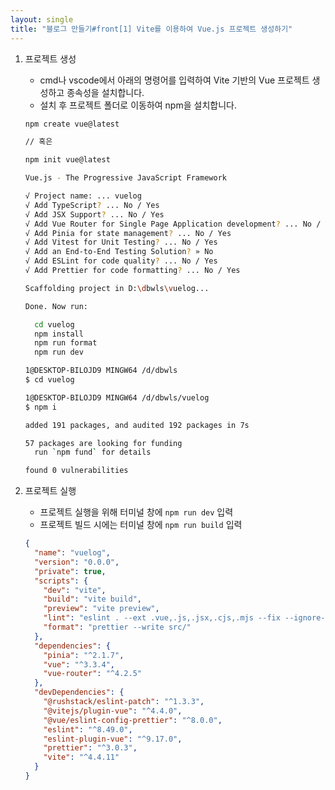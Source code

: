 ```yaml
---
layout: single
title: "블로그 만들기#front[1] Vite를 이용하여 Vue.js 프로젝트 생성하기"
---
```


1. 프로젝트 생성
    - cmd나 vscode에서 아래의 명령어를 입력하여  Vite 기반의 Vue 프로젝트 생성하고 종속성을 설치합니다.
    - 설치 후 프로젝트 폴더로 이동하여 npm을 설치합니다.
    
    ```bash
    npm create vue@latest
    
    // 혹은
    
    npm init vue@latest
    ```
    
    ```bash
    Vue.js - The Progressive JavaScript Framework
    
    √ Project name: ... vuelog
    √ Add TypeScript? ... No / Yes
    √ Add JSX Support? ... No / Yes
    √ Add Vue Router for Single Page Application development? ... No / Yes
    √ Add Pinia for state management? ... No / Yes
    √ Add Vitest for Unit Testing? ... No / Yes
    √ Add an End-to-End Testing Solution? » No
    √ Add ESLint for code quality? ... No / Yes
    √ Add Prettier for code formatting? ... No / Yes
    
    Scaffolding project in D:\dbwls\vuelog...
    
    Done. Now run:
    
      cd vuelog
      npm install
      npm run format
      npm run dev
    ```
    
    ```bash
    1@DESKTOP-BILOJD9 MINGW64 /d/dbwls
    $ cd vuelog
    
    1@DESKTOP-BILOJD9 MINGW64 /d/dbwls/vuelog
    $ npm i
    
    added 191 packages, and audited 192 packages in 7s
    
    57 packages are looking for funding
      run `npm fund` for details
    
    found 0 vulnerabilities
    ```
    
2. 프로젝트 실행
    - 프로젝트 실행을 위해 터미널 창에 `npm run dev` 입력
    - 프로젝트 빌드 시에는 터미널 창에 `npm run build` 입력
    
    ```json
    {
      "name": "vuelog",
      "version": "0.0.0",
      "private": true,
      "scripts": {
        "dev": "vite",
        "build": "vite build",
        "preview": "vite preview",
        "lint": "eslint . --ext .vue,.js,.jsx,.cjs,.mjs --fix --ignore-path .gitignore",
        "format": "prettier --write src/"
      },
      "dependencies": {
        "pinia": "^2.1.7",
        "vue": "^3.3.4",
        "vue-router": "^4.2.5"
      },
      "devDependencies": {
        "@rushstack/eslint-patch": "^1.3.3",
        "@vitejs/plugin-vue": "^4.4.0",
        "@vue/eslint-config-prettier": "^8.0.0",
        "eslint": "^8.49.0",
        "eslint-plugin-vue": "^9.17.0",
        "prettier": "^3.0.3",
        "vite": "^4.4.11"
      }
    }
    ```
